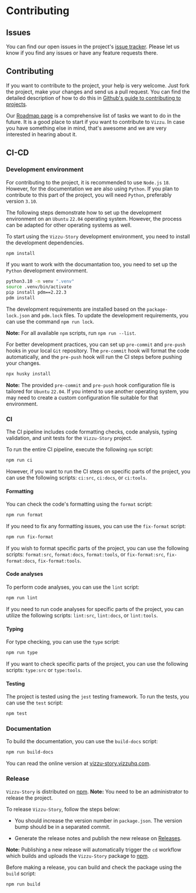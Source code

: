 # Contributing

## Issues

You can find our open issues in the project's
[issue tracker](https://github.com/vizzuhq/vizzu-story-js/issues). Please let us
know if you find any issues or have any feature requests there.

## Contributing

If you want to contribute to the project, your help is very welcome. Just fork
the project, make your changes and send us a pull request. You can find the
detailed description of how to do this in
[Github's guide to contributing to projects](https://docs.github.com/en/get-started/quickstart/contributing-to-projects).

Our [Roadmap page](https://github.com/vizzuhq/.github/wiki/Roadmap) is a
comprehensive list of tasks we want to do in the future. It is a good place to
start if you want to contribute to `Vizzu`. In case you have something else in
mind, that's awesome and we are very interested in hearing about it.

## CI-CD

### Development environment

For contributing to the project, it is recommended to use `Node.js` `18`.
However, for the documentation we are also using `Python`. If you plan to
contribute to this part of the project, you will need `Python`, preferably
version `3.10`.

The following steps demonstrate how to set up the development environment on an
`Ubuntu` `22.04` operating system. However, the process can be adapted for other
operating systems as well.

To start using the `Vizzu-Story` development environment, you need to install
the development dependencies.

```sh
npm install
```

If you want to work with the documantation too, you need to set up the `Python`
development environment.

```sh
python3.10 -m venv ".venv"
source .venv/bin/activate
pip install pdm==2.22.3
pdm install
```

The development requirements are installed based on the `package-lock.json` and
`pdm.lock` files. To update the development requirements, you can use the
command `npm run lock`.

**Note:** For all available `npm` scripts, run `npm run --list`.

For better development practices, you can set up `pre-commit` and `pre-push`
hooks in your local `Git` repository. The `pre-commit` hook will format the code
automatically, and the `pre-push` hook will run the CI steps before pushing your
changes.

```sh
npx husky install
```

**Note:** The provided `pre-commit` and `pre-push` hook configuration file is
tailored for `Ubuntu` `22.04`. If you intend to use another operating system,
you may need to create a custom configuration file suitable for that
environment.

### CI

The CI pipeline includes code formatting checks, code analysis, typing
validation, and unit tests for the `Vizzu-Story` project.

To run the entire CI pipeline, execute the following `npm` script:

```sh
npm run ci
```

However, if you want to run the CI steps on specific parts of the project, you
can use the following scripts: `ci:src`, `ci:docs`, or `ci:tools`.

#### Formatting

You can check the code's formatting using the `format` script:

```sh
npm run format
```

If you need to fix any formatting issues, you can use the `fix-format` script:

```sh
npm run fix-format
```

If you wish to format specific parts of the project, you can use the following
scripts: `format:src`, `format:docs`, `format:tools`, or `fix-format:src`,
`fix-format:docs`, `fix-format:tools`.

#### Code analyses

To perform code analyses, you can use the `lint` script:

```sh
npm run lint
```

If you need to run code analyses for specific parts of the project, you can
utilize the following scripts: `lint:src`, `lint:docs`, or `lint:tools`.

#### Typing

For type checking, you can use the `type` script:

```sh
npm run type
```

If you want to check specific parts of the project, you can use the following
scripts: `type:src` or `type:tools`.

#### Testing

The project is tested using the `jest` testing framework. To run the tests, you
can use the `test` script:

```sh
npm test
```

### Documentation

To build the documentation, you can use the `build-docs` script:

```sh
npm run build-docs
```

You can read the online version at
[vizzu-story.vizzuhq.com](https://vizzu-story.vizzuhq.com/latest/).

### Release

`Vizzu-Story` is distributed on
[npm](https://www.npmjs.com/package/vizzu-story). **Note:** You need to be an
administrator to release the project.

To release `Vizzu-Story`, follow the steps below:

- You should increase the version number in `package.json`. The version bump
  should be in a separated commit.

- Generate the release notes and publish the new release on
  [Releases](https://github.com/vizzuhq/vizzu-story-js/releases).

**Note:** Publishing a new release will automatically trigger the `cd` workflow
which builds and uploads the `Vizzu-Story` package to
[npm](https://www.npmjs.com/package/vizzu-story).

Before making a release, you can build and check the package using the `build`
script:

```sh
npm run build
```
